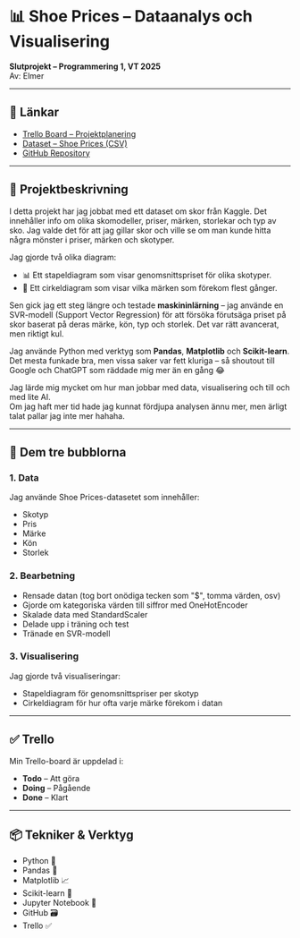 # 📊 Shoe Prices – Dataanalys och Visualisering  
**Slutprojekt – Programmering 1, VT 2025**  
Av: Elmer  

---

## 🔗 Länkar  
- [Trello Board – Projektplanering](https://trello.com/b/jINeN9jO)  
- [Dataset – Shoe Prices (CSV)](https://www.kaggle.com/datasets/rkiattisak/shoe-prices-dataset)  
- [GitHub Repository](https://github.com/SkibidiElmer/dopdopslutprojekt)  

---

## 📝 Projektbeskrivning  

I detta projekt har jag jobbat med ett dataset om skor från Kaggle. Det innehåller info om olika skomodeller, priser, märken, storlekar och typ av sko. Jag valde det för att jag gillar skor och ville se om man kunde hitta några mönster i priser, märken och skotyper.  

Jag gjorde två olika diagram:  
- 📊 Ett stapeldiagram som visar genomsnittspriset för olika skotyper.  
- 🥧 Ett cirkeldiagram som visar vilka märken som förekom flest gånger.  

Sen gick jag ett steg längre och testade **maskininlärning** – jag använde en SVR-modell (Support Vector Regression) för att försöka förutsäga priset på skor baserat på deras märke, kön, typ och storlek. Det var rätt avancerat, men riktigt kul.  

Jag använde Python med verktyg som **Pandas**, **Matplotlib** och **Scikit-learn**. Det mesta funkade bra, men vissa saker var fett kluriga – så shoutout till Google och ChatGPT som räddade mig mer än en gång 😂  

Jag lärde mig mycket om hur man jobbar med data, visualisering och till och med lite AI.  
Om jag haft mer tid hade jag kunnat fördjupa analysen ännu mer, men ärligt talat pallar jag inte mer hahaha.  

---

## 💬 Dem tre bubblorna  

### 1. **Data**  
Jag använde Shoe Prices-datasetet som innehåller:  
- Skotyp  
- Pris  
- Märke  
- Kön  
- Storlek  

### 2. **Bearbetning**  
- Rensade datan (tog bort onödiga tecken som "$", tomma värden, osv)  
- Gjorde om kategoriska värden till siffror med OneHotEncoder  
- Skalade data med StandardScaler  
- Delade upp i träning och test  
- Tränade en SVR-modell  

### 3. **Visualisering**  
Jag gjorde två visualiseringar:  
- Stapeldiagram för genomsnittspriser per skotyp  
- Cirkeldiagram för hur ofta varje märke förekom i datan  

---

## ✅ Trello  
Min Trello-board är uppdelad i:  
- **Todo** – Att göra  
- **Doing** – Pågående  
- **Done** – Klart  

---

## 📦 Tekniker & Verktyg  
- Python 🐍  
- Pandas 🧮  
- Matplotlib 📈  
- Scikit-learn 🤖  
- Jupyter Notebook 📓  
- GitHub 🗃️  
- Trello ✅  

